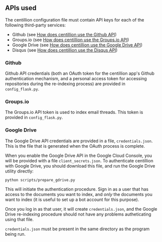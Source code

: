 ## APIs used

The centillion configuration file must contain API keys for each of the following
third-party services:

* Github (see [How does centillion use the Github API](api_github.md))
* Groups.io (see [How does centillion use the Groups.io API](api_groupsio.md))
* Google Drive (see [How does centillion use the Google Drive API](api_gdrive.md))
* Disqus (see [How does centillion use the Disqus API](api_disqus.md))

### Github

Github API credentials (both an OAuth token for the centillion app's Github
authentication mechanism, and a personal access token for accessing repositories
during the re-indexing process) are provided in `config_flask.py`.

### Groups.io

The Groups.io API token is used to index email threads. This token is provided in
`config_flask.py`.

### Google Drive

The Google Drive API credentials are provided in a file, `credentials.json`. This is
the file that is generated when the OAuth process is complete.

When you enable the Google Drive API in the Google Cloud Console, you will be provided
with a file `client_secrets.json`. To authenticate centillion with Google Drive, you should
download this file, and run the Google Drive utility directly:

```
python scripts/prepare_gdrive.py
```

This will initiate the authentication procedure. Sign in as a user that has access to
the documents you want to index, and _only_ the documents you want to index (it is useful
to set up a bot account for this purpose).

Once you log in as that user, it will create `credentials.json`, and the Google Drive
re-indexing procedure should not have any problems autheticating using that file.

`credentials.json` must be present in the same directory as the program being run.

